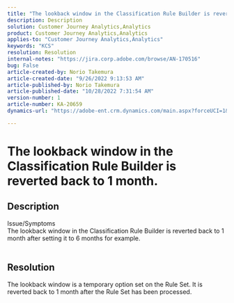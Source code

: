 ```yaml
---
title: "The lookback window in the Classification Rule Builder is reverted back to 1 month."
description: Description
solution: Customer Journey Analytics,Analytics
product: Customer Journey Analytics,Analytics
applies-to: "Customer Journey Analytics,Analytics"
keywords: "KCS"
resolution: Resolution
internal-notes: "https://jira.corp.adobe.com/browse/AN-170516"
bug: False
article-created-by: Norio Takemura
article-created-date: "9/26/2022 9:13:53 AM"
article-published-by: Norio Takemura
article-published-date: "10/28/2022 7:31:54 AM"
version-number: 1
article-number: KA-20659
dynamics-url: "https://adobe-ent.crm.dynamics.com/main.aspx?forceUCI=1&pagetype=entityrecord&etn=knowledgearticle&id=7ad4e088-7b3d-ed11-9db1-002248086d3d"

---
```

# The lookback window in the Classification Rule Builder is reverted back to 1 month.

## Description

Issue/Symptoms
<br>The lookback window in the Classification Rule Builder is reverted back to 1 month after setting it to 6 months for example.
<br> 

## Resolution


The lookback window is a temporary option set on the Rule Set. It is reverted back to 1 month after the Rule Set has been processed.
